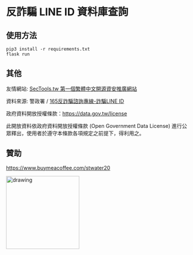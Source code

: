 # 反詐騙 LINE ID 資料庫查詢

## 使用方法

```
pip3 install -r requirements.txt
flask run
```
## 其他

<p>友情網站: <a href="https://sectools.tw">SecTools.tw 第一個繁體中文開源資安推廣網站</a></p>
<p>資料來源: 警政署 / <a href="https://165.npa.gov.tw/">165反詐騙諮詢專線-詐騙LINE ID</a></p>
<p>政府資料開放授權條款：<a href="https://data.gov.tw/license">https://data.gov.tw/license</a></p>
<p>此開放資料依政府資料開放授權條款 (Open Government Data License) 進行公眾釋出，使用者於遵守本條款各項規定之前提下，得利用之。</p>

## 贊助

https://www.buymeacoffee.com/stwater20

<img src="https://user-images.githubusercontent.com/50062014/208825532-7e8fb422-a9fb-4b10-896f-dc8693e3b019.png" alt="drawing" width="200"/>

